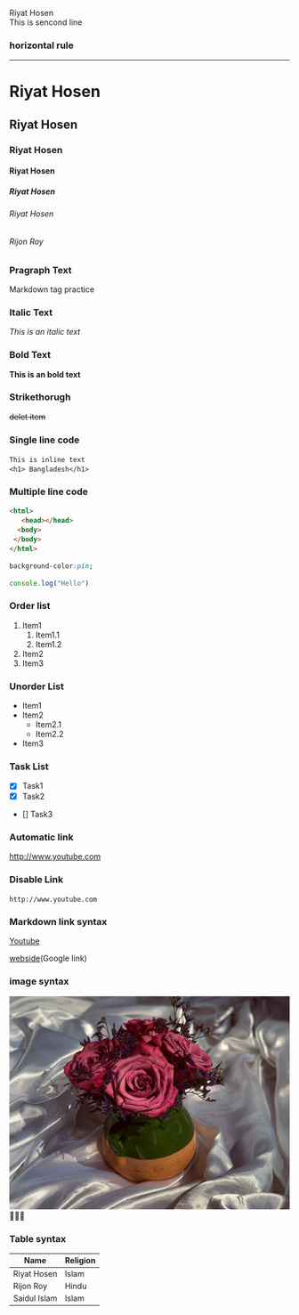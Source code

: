 <!-- Markdown-->
Riyat Hosen  
This is sencond line 

### horizontal rule

---


# Riyat Hosen
## Riyat Hosen
### Riyat Hosen
#### Riyat Hosen
##### Riyat Hosen
###### Riyat Hosen
###### Rijon Roy

### Pragraph Text

<p>Markdown tag practice</p>

### Italic Text

_This is an italic text_

### Bold Text

__This is an bold text__

### Strikethorugh

~~delet item~~

### Single line code

`This is inline text`  
`<h1> Bangladesh</h1>`

 ### Multiple line code

```html
<html>
   <head></head>
  <body>
 </body>
</html>
```
```css
background-color:pin;

```

```javascript
console.log("Hello")
```

### Order list

1. Item1
   1. Item1.1
   2. Item1.2  
2. Item2
3. Item3

### Unorder List
- Item1
- Item2
   - Item2.1
   - Item2.2
- Item3

### Task List
- [x] Task1
- [x] Task2
- [] Task3

### Automatic link

http://www.youtube.com

### Disable Link
`http://www.youtube.com`

### Markdown link syntax
[Youtube](http://www.youtube.com)

[webside](Google link)

<!--all link is here-->
[webside]: http://www.Google.com


### image syntax
![Flower](/image/flower.jpg)
💖💖💖

### Table syntax

|Name|Religion|
|-----|-----|  
|Riyat Hosen|Islam|  
Rijon Roy|Hindu|
Saidul Islam|Islam

